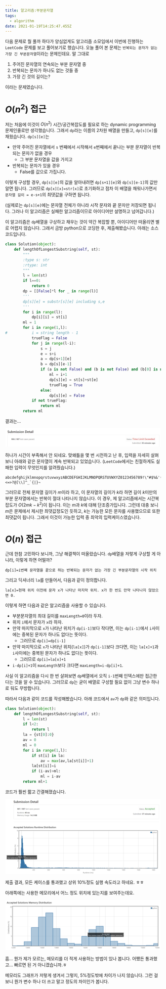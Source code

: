 ```yaml
---
title: 알고리즘:부분문자열
tags:
  - algorithm
date: 2021-01-19T14:25:47.455Z
---
```


다음 문제로 뭘 풀까 하다가 양심없게도 알고리즘 소모임에서 이번에 진행하는 `LeetCode` 문제를 보고 풀어보기로 했습니다. 오늘 풀어 본 문제는 `반복되는 문자가 없는 가장 긴 부분문자열`이라는 문제인데요. 말 그대로

1. 주어진 문자열의 연속되는 부분 문자열 중
2. 반복되는 문자가 하나도 없는 것들 중
3. 가장 긴 것의 길이는?

이라는 문제였습니다.

# $O(n^2)$ 접근

저는 처음에 이것이 $O(n^2)$ 시간/공간복잡도를 필요로 하는 dynamic programming 문제인줄로만 생각했습니다. 그래서 `dp`라는 이름의 2차원 배열을 만들고, `dp[s][e]`를 채웠습니다. `dp[s][e]`는

- 만약 주어진 문자열에서 `s` 번째에서 시작해서 `e`번째에서 끝나는 부분 문자열이 반복되는 문자가 없을 경우
  - 그 부분 문자열을 값을 가지고
- 반복되는 문자가 있을 경우
  - False를 값으로 가집니다.

이렇게 구성할 경우, `dp[s][e]`의 값을 알아내려면 `dp[s+1][e]`와 `dp[s][e-1]`의 값만 알면 됩니다. 그러므로 `dp[x][x]=str[x]`로 초기화하고 점차 이 배열을 채워나가면서 `문자열 길이 = e-s+1`의 최댓값을 구하면 됩니다.

(실제로는 `dp[s][e]`에는 문자열 전체가 아니라 시작 문자와 끝 문자만 저장되면 됩니다. 그러나 이 알고리즘은 실패한 알고리즘이므로 아이디어만 설명하고 넘어갑니다.)

이 알고리즘은 `dp`배열을 구상하고 채우는 것이 약간 복잡할 뿐, 아이디어만 떠올리면 별로 어렵지 않습니다. 그래서 금방 python으로 코딩한 후, 제출해봤습니다. 아래는 소스코드입니다.

```python
class Solution(object):
    def lengthOfLongestSubstring(self, st):
        """
        :type s: str
        :rtype: int
        """
        l = len(st)
        if l==0:
            return 0
        dp = [[False]*l for _ in range(l)]
        '''
        dp[s][e] = substr[s][e] including s,e
        '''
        for i in range(l):
            dp[i][i] = st[i]
        ml = 1
        for i in range(1,l):
#           i = string length - 1
            trueFlag = False
            for j in range(l-i):
                s = j
                e = s+i
                a = dp[s+1][e]
                b = dp[s][e-1]
                if (a is not False) and (b is not False) and (b[0] is not a[-1]):
                    ml = i+1
                    dp[s][e] = st[s]+st[e]
                    trueFlag = True
                else:
                    dp[s][e] = False
            if not trueFlag:
                return ml
        return ml
```



결과는...

![image-20210119224241196](imgs/image-20210119224241196.png)

하나가 시간이 부족해서 안 되네요. 맞왜틀을 몇 번 시전하고 난 후, 입력을 자세히 살펴보니 아래와 같은 문자열이 계속 반복되고 있었습니다. (`LeetCode`에서는 친절하게도 실패한 입력이 무엇인지를 알려줬습니다.)

```
abcdefghijklmnopqrstuvwxyzABCDEFGHIJKLMNOPQRSTUVWXYZ0123456789!\"#$%&'()*+,-./:;<=>?@[\\]^_`{|}~
```

그러므로 전체 문자열 길이가 $m$이라 하고, 이 문자열의 길이가 $k$라 하면 길이 $k$미만의 부분 문자열에서는 반복이 절대 나타나지 않습니다. 이 경우, 제 알고리즘에서는 시간복잡도가 $O(2mk-k^2)$이 됩니다. 이는 $m$과 $k$에 대해 단조증가입니다. 그런데 대충 보니 $m$은 문제에서 제시한 최댓값정도인 듯하고, $k$는 가능한 모든 문자를 사용했으므로 또한 최댓값이 됩니다. 그래서 이것이 가능한 입력 중 최악의 입력케이스였습니다.

# $O(n)$ 접근

 근데 한참 고민하다 보니까, 그냥 해결책이 떠올랐습니다. `dp`배열을 저렇게 구상할 게 아니라, 이렇게 하면 어떨까?

```
dp[i]=i번째 문자열을 끝으로 하는 반복되는 문자가 없는 가장 긴 부분문자열의 시작 위치
```

그리고 딕셔너리 `la`를 만들어서, 다음과 같이 정의합니다.

```
la[x]=현재 위치 이전에 문자 x가 나타난 마지막 위치. x가 한 번도 만약 나타나지 않았으면 0.
```

이렇게 하면 다음과 같은 알고리즘을 사용할 수 있습니다.

- 부분문자열의 최대 길이를 `maxLength=0`이라 두자.
- 위치 `i`에서 문자가 `x`라 하자.
- 만약 마지막으로 `x`가 나타난 위치가 `dp[i-1]`보다 작다면, 이는 `dp[i-1]`에서 `i`사이에는 중복된 문자가 하나도 없다는 뜻이다.
  - 그러므로 `dp[i]=dp[i-1]`
- 만약 마지막으로 `x`가 나타난 위치(`la[x]`)가 `dp[i-1]`보다 크다면, 이는 `la[x]+1`과 `i`사이에는 중복된 문자가 하나도 없다는 뜻이다.
  - 그러므로 `dp[i]=la[x]+1`
- `i-dp[i]+1`이 `maxLength`보다 크다면 `maxLength=i-dp[i]+1`.

사실 이 알고리즘을 다시 한 번 살펴보면 `dp`배열에서 오직 `i-1`번째 인덱스에만 접근한다는 것을 알 수 있습니다. 그러므로 `dp`는 굳이 배열로 구성할 필요 없이 그냥 변수 하나로 둬도 무방합니다.

따라서 다음과 같이 코드를 작성해봤습니다. 아래 코드에서 `av`가 `dp`와 같은 의미입니다.

```python
class Solution(object):
    def lengthOfLongestSubstring(self, st):
        l = len(st)
        if l<2:
            return l
        la = {st[0]:0}
        av = 0
        ml = 0
        for i in range(1,l):
            if st[i] in la:
                av = max(av,la[st[i]]+1)
            la[st[i]]=i
            if (i-av)>ml:
                ml = i-av
        return ml+1
```

코드가 훨씬 짧고 간결해졌습니다.

![image-20210119230859665](imgs/image-20210119230859665.png)

제출 결과, 모든 케이스를 통과했고 상위 10%정도 실행 속도라고 하네요. ㅎㅎ

아래쪽에는 사용한 메모리에서 어느 정도 위치에 있는지를 보여주는데요.

![image-20210119231015410](imgs/image-20210119231015410.png)

흠... 뭔가 제가 모르는, 메모리를 더 적게 사용하는 방법이 있나 봅니다. 어쨌든 통과했고... 빠르면 된 거 아니겠습니까.ㅎ

메모리도 그래프가 저렇게 생겨서 그렇지, 5%정도밖에 차이가 나지 않습니다. 그런 걸 보니 뭔가 변수 하나 더 쓰고 말고 정도의 차이인가 봅니다.
